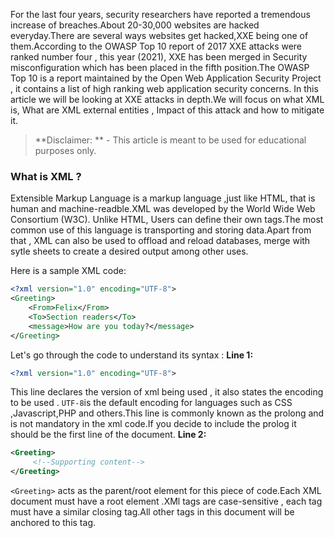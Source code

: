 For the last four years, security researchers have reported a tremendous increase of breaches.About 20-30,000 websites are hacked everyday.There are several ways websites get hacked,XXE being one of them.According to the OWASP Top 10 report of 2017 XXE attacks were ranked number four , this year (2021), XXE has been merged in Security misconfiguration which has been placed in the fifth position.The OWASP Top 10 is a report maintained by the Open Web Application Security Project , it contains a list of high ranking web application security concerns.
In this article we will be looking at XXE attacks in depth.We will focus on what XML is, What are XML external entities , Impact of this attack and how to mitigate it.
> **Disclaimer: ** - This article is meant to be used  for educational purposes only. 
### What is XML ?
Extensible Markup Language is a markup language ,just like HTML, that is human and machine-readble.XML was developed by the World Wide Web Consortium (W3C). Unlike HTML, Users can define their own tags.The most common use of this language is transporting and storing data.Apart from that , XML can also be used to offload and reload databases, merge with sytle sheets to create a desired output among other uses.

Here is a sample  XML code:
```xml
<?xml version="1.0" encoding="UTF-8">
<Greeting>
    <From>Felix</From>
    <To>Section readers</To>
    <message>How are you today?</message>
</Greeting>

```
Let's go through the code to understand its syntax :
**Line 1:**
```xml
<?xml version="1.0" encoding="UTF-8">
```
This line declares the version of xml being used , it also states the encoding to be used . `UTF-8`is the default encoding for languages such as CSS ,Javascript,PHP and others.This line is commonly known as the prolong and is not mandatory in the xml code.If you decide to include the prolog it should be the first line of the document.
**Line 2:**
```xml
<Greeting>
     <!--Supporting content-->
</Greeting>
``` 
`<Greeting>` acts as the parent/root element for this piece of code.Each XML document must have a root element .XMl tags are case-sensitive , each tag must have a similar closing tag.All other tags in this document will be anchored to this tag.
